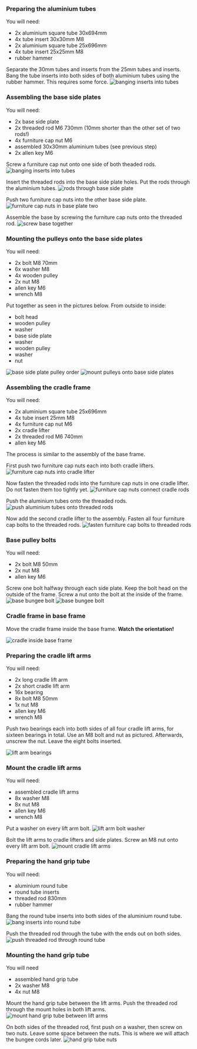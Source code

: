 ### Preparing the aluminium tubes
You will need:
* 2x aluminium square tube 30x694mm
* 4x tube insert 30x30mm M8 
* 2x aluminium square tube 25x696mm
* 4x tube insert 25x25mm M8 
* rubber hammer

Separate the 30mm tubes and inserts from the 25mm tubes and inserts. Bang the tube inserts into both sides of both aluminium tubes using the rubber hammer. This requires some force.
![banging inserts into tubes](pictures/banging_inserts_into_tubes.jpg "Bang inserts into tubes")

### Assembling the base side plates
You will need:
* 2x base side plate
* 2x threaded rod M6 730mm (10mm shorter than the other set of two rods!)
* 4x furniture cap nut M6
* assembled 30x30mm aluminium tubes (see previous step)
* 2x allen key M6

Screw a furniture cap nut onto one side of both theaded rods.
![banging inserts into tubes](pictures/cap_nut_on_threaded_rod.jpg "Screw cap nut onto threaded rods")

Insert the threaded rods into the base side plate holes. Put the rods through the aluminium tubes.
![rods through base side plate](pictures/rods_through_base_plate.jpg "Screw cap nut onto threaded rods")

Push two furniture cap nuts into the other base side plate.
![furniture cap nuts in base plate two](pictures/furniture_cap_nut_in_base_plate_2.jpg "furniture cap nuts in other base side plate")

Assemble the base by screwing the furniture cap nuts onto the threaded rod.
![screw base together](pictures/screw_base_together.jpg "screw base together")

### Mounting the pulleys onto the base side plates
You will need:
* 2x bolt M8 70mm
* 6x washer M8
* 4x wooden pulley
* 2x nut M8
* allen key M6
* wrench M8

Put together as seen in the pictures below. From outside to inside:
* bolt head
* wooden pulley
* washer
* base side plate
* washer
* wooden pulley
* washer
* nut

![base side plate pulley order](pictures/base_side_plate_pulley_order.jpg "base side plate pulley order")
![mount pulleys onto base side plates](pictures/mount_pulleys_onto_base_side_plates.jpg "mount pulleys onto base side plates")

### Assembling the cradle frame
You will need:
* 2x aluminium square tube 25x696mm
* 4x tube insert 25mm M8
* 4x furniture cap nut M6
* 2x cradle lifter
* 2x threaded rod M6 740mm
* allen key M6

The process is similar to the assembly of the base frame.

First push two furniture cap nuts each into both cradle lifters.
![furniture cap nuts into cradle lifter](pictures/furniture_cap_nuts_into_cradle_lifter.jpg "furniture cap nuts into cradle lifter")

Now fasten the threaded rods into the furniture cap nuts in one cradle lifter. Do not fasten them too tightly yet.
![furniture cap nuts connect cradle rods](pictures/furniture_cap_nuts_connect_cradle_rods.jpg "furniture cap nuts connect cradle rods")

Push the aluminium tubes onto the threaded rods.
![push aluminium tubes onto threaded rods](pictures/push_aluminium_tubes_onto_threaded_rods.jpg "push aluminium tubes onto threaded rods")

Now add the second cradle lifter to the assembly. Fasten all four furniture cap bolts to the threaded rods.
![fasten furniture cap bolts to threaded rods](pictures/fasten_furniture_cap_bolts_to_threaded_rods.jpg "fasten furniture cap bolts to threaded rods")

### Base pulley bolts
You will need:
* 2x bolt M8 50mm
* 2x nut M8
* allen key M6

Screw one bolt halfway through each side plate. Keep the bolt head on the outside of the frame. Screw a nut onto the bolt at the inside of the frame.
![base bungee bolt](pictures/base_bungee_bolts_1.jpg "base bungee bolt")
![base bungee bolt](pictures/base_bungee_bolts_2.jpg "base bungee bolt")

### Cradle frame in base frame
Move the cradle frame inside the base frame. **Watch the orientation!**

![cradle inside base frame](pictures/cradle_inside_base_frame.jpg "cradle inside base frame")

### Preparing the cradle lift arms
You will need:
* 2x long cradle lift arm
* 2x short cradle lift arm
* 16x bearing
* 8x bolt M8 50mm
* 1x nut M8
* allen key M6
* wrench M8

Push two bearings each into both sides of all four cradle lift arms, for sixteen bearings in total. Use an M8 bolt and nut as pictured. Afterwards, unscrew the nut. Leave the eight bolts inserted.

![lift arm bearings](pictures/lift_arm_bearings.jpg "lift arm bearings")

### Mount the cradle lift arms
You will need:
* assembled cradle lift arms
* 8x washer M8
* 8x nut M8
* allen key M6
* wrench M8

Put a washer on every lift arm bolt.
![lift arm bolt washer](pictures/lift_arm_bolt_washer.jpg "lift arm bolt washer")

Bolt the lift arms to cradle lifters and side plates. Screw an M8 nut onto every lift arm bolt.
![mount cradle lift arms](pictures/mount_cradle_lift_arms.jpg "mount cradle lift arms")

### Preparing the hand grip tube
You will need:
* aluminium round tube
* round tube inserts
* threaded rod 830mm
* rubber hammer

Bang the round tube inserts into both sides of the aluminium round tube.
![bang inserts into round tube](pictures/bang_inserts_into_round_tube.jpg "bang inserts into round tube")

Push the threaded rod through the tube with the ends out on both sides.
![push threaded rod through round tube](pictures/push_threaded_rod_through_round_tube.jpg "push threaded rod through round tube")

### Mounting the hand grip tube
You will need
* assembled hand grip tube
* 2x washer M8
* 4x nut M8

Mount the hand grip tube between the lift arms. Push the threaded rod through the mount holes in both lift arms.
![mount hand grip tube between lift arms](pictures/mount_hand_grip_tube_between_lift_arms.jpg "mount hand grip tube between lift arms")

On both sides of the threaded rod, first push on a washer, then screw on two nuts. Leave some space between the nuts. This is where we will attach the bungee cords later.
![hand grip tube nuts](pictures/hand_grip_tube_nuts.jpg "hand grip tube nuts")

